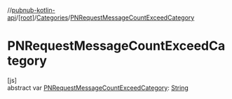 //[pubnub-kotlin-api](../../../index.md)/[[root]](../index.md)/[Categories](index.md)/[PNRequestMessageCountExceedCategory](-p-n-request-message-count-exceed-category.md)

# PNRequestMessageCountExceedCategory

[js]\
abstract var [PNRequestMessageCountExceedCategory](-p-n-request-message-count-exceed-category.md): [String](https://kotlinlang.org/api/core/kotlin-stdlib/kotlin/-string/index.html)
